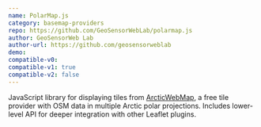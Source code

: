 ```yaml
---
name: PolarMap.js
category: basemap-providers
repo: https://github.com/GeoSensorWebLab/polarmap.js
author: GeoSensorWeb Lab
author-url: https://github.com/geosensorweblab
demo: 
compatible-v0:
compatible-v1: true
compatible-v2: false
---
```


JavaScript library for displaying tiles from <a href="https://webmap.arcticconnect.ca/">ArcticWebMap</a>, a free tile provider with OSM data in multiple Arctic polar projections. Includes lower-level API for deeper integration with other Leaflet plugins.
